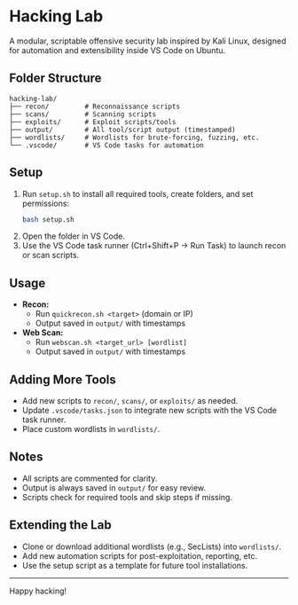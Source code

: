 # Hacking Lab

A modular, scriptable offensive security lab inspired by Kali Linux, designed for automation and extensibility inside VS Code on Ubuntu.

## Folder Structure
```
hacking-lab/
├── recon/         # Reconnaissance scripts
├── scans/         # Scanning scripts
├── exploits/      # Exploit scripts/tools
├── output/        # All tool/script output (timestamped)
├── wordlists/     # Wordlists for brute-forcing, fuzzing, etc.
└── .vscode/       # VS Code tasks for automation
```

## Setup
1. Run `setup.sh` to install all required tools, create folders, and set permissions:
   ```bash
   bash setup.sh
   ```
2. Open the folder in VS Code.
3. Use the VS Code task runner (Ctrl+Shift+P → Run Task) to launch recon or scan scripts.

## Usage
- **Recon:**
  - Run `quickrecon.sh <target>` (domain or IP)
  - Output saved in `output/` with timestamps
- **Web Scan:**
  - Run `webscan.sh <target_url> [wordlist]`
  - Output saved in `output/` with timestamps

## Adding More Tools
- Add new scripts to `recon/`, `scans/`, or `exploits/` as needed.
- Update `.vscode/tasks.json` to integrate new scripts with the VS Code task runner.
- Place custom wordlists in `wordlists/`.

## Notes
- All scripts are commented for clarity.
- Output is always saved in `output/` for easy review.
- Scripts check for required tools and skip steps if missing.

## Extending the Lab
- Clone or download additional wordlists (e.g., SecLists) into `wordlists/`.
- Add new automation scripts for post-exploitation, reporting, etc.
- Use the setup script as a template for future tool installations.

---
Happy hacking!
